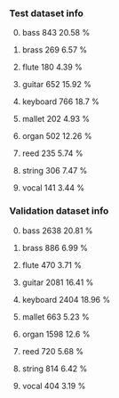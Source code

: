 ### Test dataset info
0. bass 843
20.58 %

1. brass 269
6.57 %

2. flute 180
4.39 %

3. guitar 652
15.92 %

4. keyboard 766
18.7 %

5. mallet 202
4.93 %

6. organ 502
12.26 %

7. reed 235
5.74 %

8. string 306
7.47 %

9. vocal 141
3.44 %

### Validation dataset info
0. bass 2638
20.81 %

1. brass 886
6.99 %

2. flute 470
3.71 %

3. guitar 2081
16.41 %

4. keyboard 2404
18.96 %

5. mallet 663
5.23 %

6. organ 1598
12.6 %

7. reed 720
5.68 %

8. string 814
6.42 %

9. vocal 404
3.19 %

